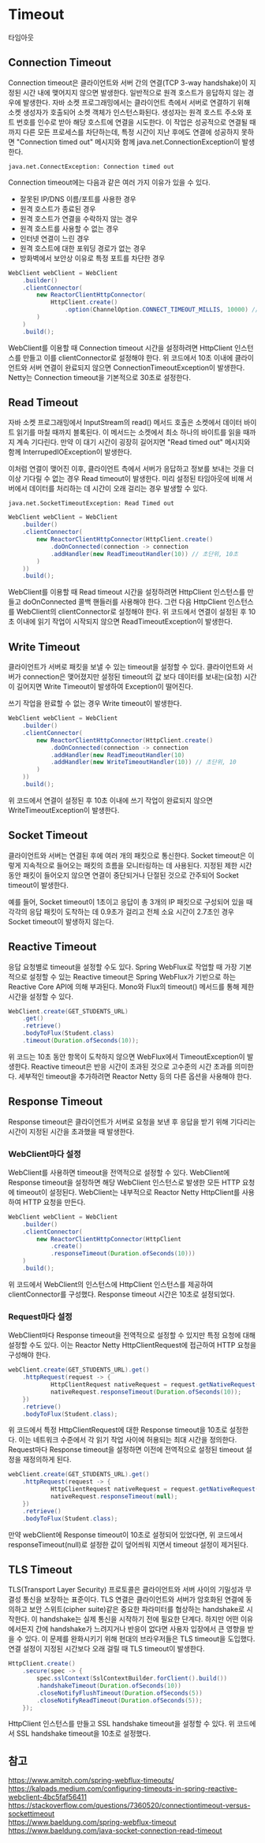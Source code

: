# Timeout
타임아웃

## Connection Timeout

Connection timeout은 클라이언트와 서버 간의 연결(TCP 3-way handshake)이 지정된 시간 내에 맺어지지 않으면 발생한다. 일반적으로 원격 호스트가 응답하지 않는 경우에 발생한다. 자바 소켓 프로그래밍에서는 클라이언트 측에서 서버로 연결하기 위해 소켓 생성자가 호출되어 소켓 객체가 인스턴스화된다. 생성자는 원격 호스트 주소와 포트 번호를 인수로 받아 해당 호스트에 연결을 시도한다. 이 작업은 성공적으로 연결될 때까지 다른 모든 프로세스를 차단하는데, 특정 시간이 지난 후에도 연결에 성공하지 못하면 "Connection timed out" 메시지와 함께 java.net.ConnectionException이 발생한다.  

```text
java.net.ConnectException: Connection timed out
```

Connection timeout에는 다음과 같은 여러 가지 이유가 있을 수 있다.
- 잘못된 IP/DNS 이름/포트를 사용한 경우
- 원격 호스트가 종료된 경우
- 원격 호스트가 연결을 수락하지 않는 경우
- 원격 호스트를 사용할 수 없는 경우
- 인터넷 연결이 느린 경우
- 원격 호스트에 대한 포워딩 경로가 없는 경우
- 방화벽에서 보안상 이유로 특정 포트를 차단한 경우 

```java
WebClient webClient = WebClient
	.builder()
	.clientConnector(
		new ReactorClientHttpConnector(
			HttpClient.create()
				.option(ChannelOption.CONNECT_TIMEOUT_MILLIS, 10000) // 밀리초 단위, 10초
		)
	)
	.build();
```

WebClient를 이용할 때 Connection timeout 시간을 설정하려면 HttpClient 인스턴스를 만들고 이를 clientConnector로 설정해야 한다. 위 코드에서 10초 이내에 클라이언트와 서버 연결이 완료되지 않으면 ConnectionTimeoutException이 발생한다. Netty는 Connection timeout을 기본적으로 30초로 설정한다. 

## Read Timeout

자바 소켓 프로그래밍에서 InputStream의 read() 메서드 호출은 소켓에서 데이터 바이트 읽기를 마칠 때까지 블록된다. 이 메서드는 소켓에서 최소 하나의 바이트를 읽을 때까지 계속 기다린다. 만약 이 대기 시간이 굉장히 길어지면 "Read timed out" 메시지와 함께 InterrupedIOException이 발생한다.  

이처럼 연결이 맺어진 이후, 클라이언트 측에서 서버가 응답하고 정보를 보내는 것을 더 이상 기다릴 수 없는 경우 Read timeout이 발생한다. 미리 설정된 타임아웃에 비해 서버에서 데이터를 처리하는 데 시간이 오래 걸리는 경우 발생할 수 있다.

```text
java.net.SocketTimeoutException: Read Timed out
```

```java
WebClient webClient = WebClient
	.builder()
	.clientConnector(
		new ReactorClientHttpConnector(HttpClient.create()
			.doOnConnected(connection -> connection
			.addHandler(new ReadTimeoutHandler(10)) // 초단위, 10초
		)
	))
	.build();
```
WebClient를 이용할 때 Read timeout 시간을 설정하려면 HttpClient 인스턴스를 만들고 doOnConnected 콜백 핸들러를 사용해야 한다. 그런 다음 HttpClient 인스턴스를 WebClient의 clientConnector로 설정해야 한다. 위 코드에서 연결이 설정된 후 10초 이내에 읽기 작업이 시작되지 않으면 ReadTimeoutException이 발생한다.

## Write Timeout
클라이언트가 서버로 패킷을 보낼 수 있는 timeout을 설정할 수 있다. 클라이언트와 서버가 connection은 맺어졌지만 설정된 timeout의 값 보다 데이터를 보내는(요청) 시간이 길어지면 Write Timeout이 발생하여 Exception이 떨어진다.

쓰기 작업을 완료할 수 없는 경우 Write timeout이 발생한다. 

```java
WebClient webClient = WebClient
	.builder()
	.clientConnector(
		new ReactorClientHttpConnector(HttpClient.create()
			.doOnConnected(connection -> connection
			.addHandler(new ReadTimeoutHandler(10)
			.addHandler(new WriteTimeoutHandler(10)) // 초단위, 10
		)
	))
	.build();
```
위 코드에서 연결이 설정된 후 10초 이내에 쓰기 작업이 완료되지 않으면 WriteTimeoutException이 발생한다. 

## Socket Timeout
클라이언트와 서버는 연결된 후에 여러 개의 패킷으로 통신한다. Socket timeout은 이렇게 지속적으로 들어오는 패킷의 흐름을 모니터링하는 데 사용된다. 지정된 제한 시간 동안 패킷이 들어오지 않으면 연결이 중단되거나 단절된 것으로 간주되어 Socket timeout이 발생한다.  

예를 들어, Socket timeout이 1초이고 응답이 총 3개의 IP 패킷으로 구성되어 있을 때 각각의 응답 패킷이 도착하는 데 0.9초가 걸리고 전체 소요 시간이 2.7초인 경우 Socket timeout이 발생하지 않는다.

## Reactive Timeout
응답 요청별로 timeout을 설정할 수도 있다. Spring WebFlux로 작업할 때 가장 기본적으로 설정할 수 있는 Reactive timeout은 Spring WebFlux가 기반으로 하는 Reactive Core API에 의해 부과된다. Mono와 Flux의 timeout() 메서드를 통해 제한 시간을 설정할 수 있다.

```java
WebClient.create(GET_STUDENTS_URL)
	.get()
	.retrieve()
	.bodyToFlux(Student.class)
	.timeout(Duration.ofSeconds(10));
```

위 코드는 10초 동안 항목이 도착하지 않으면 WebFlux에서 TimeoutException이 발생한다. Reactive timeout은 반응 시간이 초과된 것으로 고수준의 시간 초과를 의미한다. 세부적인 timeout을 추가하려면 Reactor Netty 등의 다른 옵션을 사용해야 한다. 

## Response Timeout
Response timeout은 클라이언트가 서버로 요청을 보낸 후 응답을 받기 위해 기다리는 시간이 지정된 시간을 초과했을 때 발생한다.

### WebClient마다 설정
WebClient를 사용하면 timeout을 전역적으로 설정할 수 있다. WebClient에 Response timeout을 설정하면 해당 WebClient 인스턴스로 발생한 모든 HTTP 요청에 timeout이 설정된다. WebClient는 내부적으로 Reactor Netty HttpClient를 사용하여 HTTP 요청을 만든다. 

```java
WebClient webClient = WebClient
	.builder()
	.clientConnector(
		new ReactorClientHttpConnector(HttpClient
			.create()
			.responseTimeout(Duration.ofSeconds(10)))
	)
	.build();
```

위 코드에서 WebClient의 인스턴스에 HttpClient 인스턴스를 제공하여 clientConnector를 구성했다. Response timeout 시간은 10초로 설정되었다.

### Request마다 설정
WebClient마다 Response timeout을 전역적으로 설정할 수 있지만 특정 요청에 대해 설정할 수도 있다. 이는 Reactor Netty HttpClientRequest에 접근하여 HTTP 요청을 구성해야 한다.

```java
webClient.create(GET_STUDENTS_URL).get()
	.httpRequest(request -> {
			HttpClientRequest nativeRequest = request.getNativeRequest();
			nativeRequest.responseTimeout(Duration.ofSeconds(10));
	})
	.retrieve()
	.bodyToFlux(Student.class);
```

위 코드에서 특정 HttpClientRequest에 대한 Response timeout을 10초로 설정한다. 이는 네트워크 수준에서 각 읽기 작업 사이에 허용되는 최대 시간을 정의한다. Request마다 Response timeout을 설정하면 이전에 전역적으로 설정된 timeout 설정을 재정의하게 된다.

```java
webClient.create(GET_STUDENTS_URL).get()
	.httpRequest(request -> {
			HttpClientRequest nativeRequest = request.getNativeRequest();
			nativeRequest.responseTimeout(null);
	})
	.retrieve()
	.bodyToFlux(Student.class);
```

만약 webClient에 Response timeout이 10초로 설정되어 있었다면, 위 코드에서 responseTimeout(null)로 설정한 값이 덮어씌워 지면서 timeout 설정이 제거된다.

## TLS Timeout
TLS(Transport Layer Security) 프로토콜은 클라이언트와 서버 사이의 기밀성과 무결성 통신을 보장하는 표준이다. TLS 연결은 클라이언트와 서버가 암호화된 연결에 동의하고 보안 스위트(cipher suite)같은 중요한 파라미터를 협상하는 handshake로 시작한다. 이 handshake는 실제 통신을 시작하기 전에 필요한 단계다. 하지만 어떤 이유에서든지 간에 handshake가 느려지거나 반응이 없다면 사용자 입장에서 큰 영향을 받을 수 있다. 이 문제를 완화시키기 위해 현대의 브라우저들은 TLS timeout을 도입했다. 연결 설정이 지정된 시간보다 오래 걸릴 때 TLS timeout이 발생한다.

```java
HttpClient.create()
	.secure(spec -> {
		spec.sslContext(SslContextBuilder.forClient().build())
		.handshakeTimeout(Duration.ofSeconds(10))
		.closeNotifyFlushTimeout(Duration.ofSeconds(5))
		.closeNotifyReadTimeout(Duration.ofSeconds(5));
	});
```

HttpClient 인스턴스를 만들고 SSL handshake timeout을 설정할 수 있다. 위 코드에서 SSL handshake timeout을 10초로 설정했다. 

## 참고
https://www.amitph.com/spring-webflux-timeouts/  
https://kalpads.medium.com/configuring-timeouts-in-spring-reactive-webclient-4bc5faf56411  
https://stackoverflow.com/questions/7360520/connectiontimeout-versus-sockettimeout  
https://www.baeldung.com/spring-webflux-timeout  
https://www.baeldung.com/java-socket-connection-read-timeout  